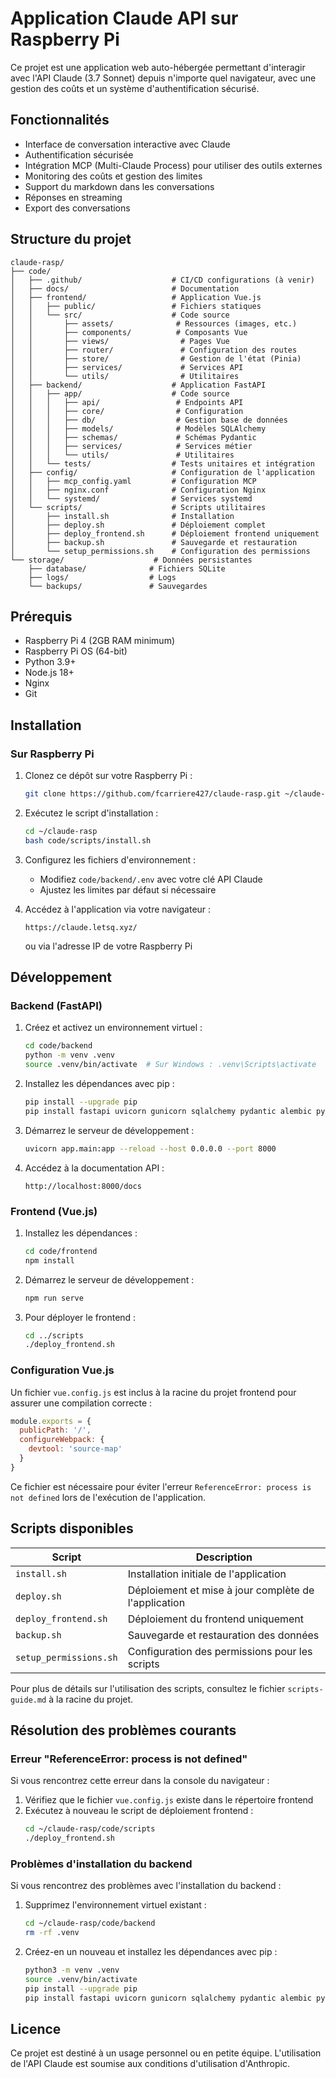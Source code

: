 # Application Claude API sur Raspberry Pi

Ce projet est une application web auto-hébergée permettant d'interagir avec l'API Claude (3.7 Sonnet) depuis n'importe quel navigateur, avec une gestion des coûts et un système d'authentification sécurisé.

## Fonctionnalités

- Interface de conversation interactive avec Claude
- Authentification sécurisée
- Intégration MCP (Multi-Claude Process) pour utiliser des outils externes
- Monitoring des coûts et gestion des limites
- Support du markdown dans les conversations
- Réponses en streaming
- Export des conversations

## Structure du projet

```
claude-rasp/
├── code/
│   ├── .github/                    # CI/CD configurations (à venir)
│   ├── docs/                       # Documentation
│   ├── frontend/                   # Application Vue.js
│   │   ├── public/                 # Fichiers statiques
│   │   └── src/                    # Code source
│   │       ├── assets/              # Ressources (images, etc.)
│   │       ├── components/          # Composants Vue
│   │       ├── views/                # Pages Vue
│   │       ├── router/               # Configuration des routes
│   │       ├── store/                # Gestion de l'état (Pinia)
│   │       ├── services/             # Services API
│   │       └── utils/                # Utilitaires
│   ├── backend/                    # Application FastAPI
│   │   ├── app/                    # Code source
│   │   │   ├── api/                 # Endpoints API
│   │   │   ├── core/                # Configuration
│   │   │   ├── db/                  # Gestion base de données
│   │   │   ├── models/              # Modèles SQLAlchemy
│   │   │   ├── schemas/             # Schémas Pydantic
│   │   │   ├── services/            # Services métier
│   │   │   └── utils/               # Utilitaires
│   │   └── tests/                  # Tests unitaires et intégration
│   ├── config/                     # Configuration de l'application
│   │   ├── mcp_config.yaml         # Configuration MCP
│   │   ├── nginx.conf              # Configuration Nginx
│   │   └── systemd/                # Services systemd
│   └── scripts/                    # Scripts utilitaires
│       ├── install.sh              # Installation
│       ├── deploy.sh               # Déploiement complet
│       ├── deploy_frontend.sh      # Déploiement frontend uniquement
│       ├── backup.sh               # Sauvegarde et restauration
│       └── setup_permissions.sh    # Configuration des permissions
└── storage/                    # Données persistantes
    ├── database/              # Fichiers SQLite
    ├── logs/                  # Logs
    └── backups/               # Sauvegardes
```

## Prérequis

- Raspberry Pi 4 (2GB RAM minimum)
- Raspberry Pi OS (64-bit)
- Python 3.9+
- Node.js 18+
- Nginx
- Git

## Installation 

### Sur Raspberry Pi

1. Clonez ce dépôt sur votre Raspberry Pi :
   ```bash
   git clone https://github.com/fcarriere427/claude-rasp.git ~/claude-rasp
   ```

2. Exécutez le script d'installation :
   ```bash
   cd ~/claude-rasp
   bash code/scripts/install.sh
   ```

3. Configurez les fichiers d'environnement :
   - Modifiez `code/backend/.env` avec votre clé API Claude
   - Ajustez les limites par défaut si nécessaire

4. Accédez à l'application via votre navigateur :
   ```
   https://claude.letsq.xyz/
   ```
   ou via l'adresse IP de votre Raspberry Pi

## Développement

### Backend (FastAPI)

1. Créez et activez un environnement virtuel :
   ```bash
   cd code/backend
   python -m venv .venv
   source .venv/bin/activate  # Sur Windows : .venv\Scripts\activate
   ```

2. Installez les dépendances avec pip :
   ```bash
   pip install --upgrade pip
   pip install fastapi uvicorn gunicorn sqlalchemy pydantic alembic python-jose[cryptography] passlib[bcrypt] httpx python-multipart pyyaml
   ```

3. Démarrez le serveur de développement :
   ```bash
   uvicorn app.main:app --reload --host 0.0.0.0 --port 8000
   ```

4. Accédez à la documentation API :
   ```
   http://localhost:8000/docs
   ```

### Frontend (Vue.js)

1. Installez les dépendances :
   ```bash
   cd code/frontend
   npm install
   ```

2. Démarrez le serveur de développement :
   ```bash
   npm run serve
   ```

3. Pour déployer le frontend :
   ```bash
   cd ../scripts
   ./deploy_frontend.sh
   ```

### Configuration Vue.js

Un fichier `vue.config.js` est inclus à la racine du projet frontend pour assurer une compilation correcte :

```javascript
module.exports = {
  publicPath: '/',
  configureWebpack: {
    devtool: 'source-map'
  }
}
```

Ce fichier est nécessaire pour éviter l'erreur `ReferenceError: process is not defined` lors de l'exécution de l'application.

## Scripts disponibles

| Script | Description |
|--------|-------------|
| `install.sh` | Installation initiale de l'application |
| `deploy.sh` | Déploiement et mise à jour complète de l'application |
| `deploy_frontend.sh` | Déploiement du frontend uniquement |
| `backup.sh` | Sauvegarde et restauration des données |
| `setup_permissions.sh` | Configuration des permissions pour les scripts |

Pour plus de détails sur l'utilisation des scripts, consultez le fichier `scripts-guide.md` à la racine du projet.

## Résolution des problèmes courants

### Erreur "ReferenceError: process is not defined"

Si vous rencontrez cette erreur dans la console du navigateur :

1. Vérifiez que le fichier `vue.config.js` existe dans le répertoire frontend
2. Exécutez à nouveau le script de déploiement frontend :
   ```bash
   cd ~/claude-rasp/code/scripts
   ./deploy_frontend.sh
   ```

### Problèmes d'installation du backend

Si vous rencontrez des problèmes avec l'installation du backend :

1. Supprimez l'environnement virtuel existant :
   ```bash
   cd ~/claude-rasp/code/backend
   rm -rf .venv
   ```

2. Créez-en un nouveau et installez les dépendances avec pip :
   ```bash
   python3 -m venv .venv
   source .venv/bin/activate
   pip install --upgrade pip
   pip install fastapi uvicorn gunicorn sqlalchemy pydantic alembic python-jose[cryptography] passlib[bcrypt] httpx python-multipart pyyaml
   ```

## Licence

Ce projet est destiné à un usage personnel ou en petite équipe. L'utilisation de l'API Claude est soumise aux conditions d'utilisation d'Anthropic.
